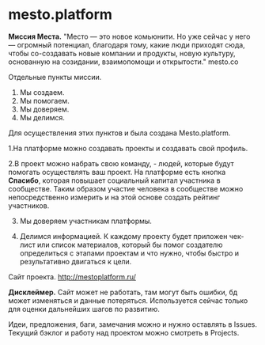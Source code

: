 # mesto.platform
__Миссия Места.__
"Место — это новое комьюнити. 
Но уже сейчас у него — огромный потенциал, благодаря тому, какие люди приходят сюда, чтобы со-создавать новые компании и продукты, новую культуру, основанную на созидании, взаимопомощи и открытости." mesto.co

Отдельные пункты миссии.

1. Мы создаем.
2. Мы помогаем.
3. Мы доверяем.
4. Мы делимся.

Для осуществления этих пунктов и была создана Mesto.platform.

1.На платформе можно создавать проекты и создавать свой профиль.

2.В проект можно набрать свою команду, - людей, которые будут помогать осуществлять ваш проект. 
На платформе есть кнопка __Спасибо__, которая повышает социальный капитал участника в сообществе.
Таким образом участие человека в сообществе можно непосредственно измерить и на этой основе создать рейтинг участников.

3. Мы доверяем участникам платформы.

4. Делимся информацией. К каждому проекту будет приложен чек-лист или список материалов, который бы помог создателю определиться с этапами проектам и что нужно, чтобы быстро и результативно двигаться к цели.

Сайт проекта. http://mestoplatform.ru/

**Дисклеймер.** Сайт может не работать, там могут быть ошибки, бд может изменяться и данные потеряться. 
Используется сейчас только для оценки дальнейших шагов по развитию.

Идеи, предложения, баги, замечания можно и нужно оставлять в Issues. Текущий бэклог и работу над проектом можно смотреть в Projects.
